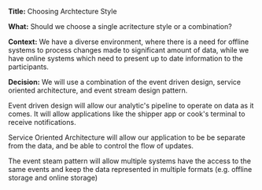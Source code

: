 **Title:** Choosing Archtecture Style

**What:**  Should we choose a single acritecture style or a combination?

**Context:** We have a diverse environment, where there is a need for offline systems to process changes made to significant amount of data, while we have online systems which need to present up to date information to the participants. 

**Decision:** We will use a combination of the event driven design, service oriented architecture, and event stream design pattern. 

Event driven design will allow our analytic's pipeline to operate on data as it comes. It will allow applications like the shipper app or cook's terminal to receive notifications. 

Service Oriented Architecture will allow our application to be be separate from the data, and be able to control the flow of updates. 

The event steam pattern will allow multiple systems have the access to the same events and keep the data represented in multiple formats (e.g. offline storage and online storage)
